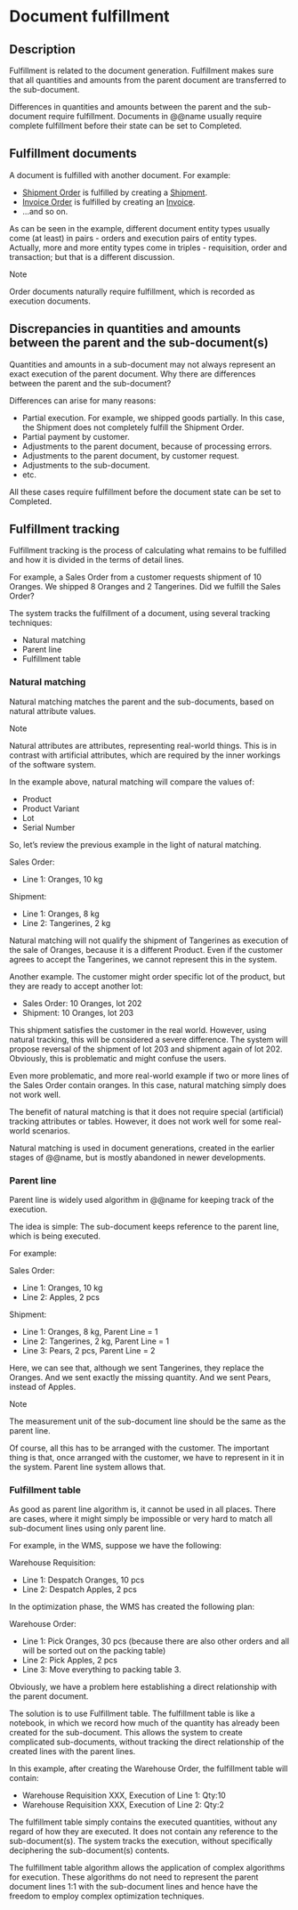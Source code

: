 # Document fulfillment

## Description

Fulfillment is related to the document generation.
Fulfillment makes sure that all quantities and amounts from the parent document are transferred to the sub-document.

Differences in quantities and amounts between the parent and the sub-document require fulfillment.
Documents in @@name usually require complete fulfillment before their state can be set to Completed.

## Fulfillment documents

A document is fulfilled with another document.
For example:

* [Shipment Order](xref:Logistics.Shipment.ShipmentOrders) is fulfilled by creating a [Shipment](xref:Logistics.Shipment.Shipments).
* [Invoice Order](xref:Crm.Invoicing.InvoiceOrders) is fulfilled by creating an [Invoice](xref:Crm.Invoicing.Invoices).
* ...and so on.

As can be seen in the example, different document entity types usually come (at least) in pairs - orders and execution pairs of entity types.
Actually, more and more entity types come in triples - requisition, order and transaction; but that is a different discussion.

> [!note]
> Order documents naturally require fulfillment, which is recorded as execution documents.

## Discrepancies in quantities and amounts between the parent and the sub-document(s)

Quantities and amounts in a sub-document may not always represent an exact execution of the parent document.
Why there are differences between the parent and the sub-document?

Differences can arise for many reasons:

* Partial execution. For example, we shipped goods partially. In this case, the Shipment does not completely fulfill the Shipment Order.
* Partial payment by customer.
* Adjustments to the parent document, because of processing errors.
* Adjustments to the parent document, by customer request.
* Adjustments to the sub-document.
* etc.

All these cases require fulfillment before the document state can be set to Completed.

## Fulfillment tracking

Fulfillment tracking is the process of calculating what remains to be fulfilled and how it is divided in the terms of detail lines.

For example, a Sales Order from a customer requests shipment of 10 Oranges.
We shipped 8 Oranges and 2 Tangerines.
Did we fulfill the Sales Order?

The system tracks the fulfillment of a document, using several tracking techniques:

* Natural matching
* Parent line
* Fulfillment table

### Natural matching

Natural matching matches the parent and the sub-documents, based on natural attribute values.

> [!note]
> Natural attributes are attributes, representing real-world things.
> This is in contrast with artificial attributes, which are required by the inner workings of the software system.

In the example above, natural matching will compare the values of:

* Product
* Product Variant
* Lot
* Serial Number

So, let’s review the previous example in the light of natural matching.

Sales Order:

* Line 1: Oranges, 10 kg

Shipment:
	
* Line 1: Oranges, 8 kg
* Line 2: Tangerines, 2 kg

Natural matching will not qualify the shipment of Tangerines as execution of the sale of Oranges, because it is a different Product.
Even if the customer agrees to accept the Tangerines, we cannot represent this in the system.

Another example.
The customer might order specific lot of the product, but they are ready to accept another lot:

* Sales Order: 10 Oranges, lot 202
* Shipment: 10 Oranges, lot 203

This shipment satisfies the customer in the real world.
However, using natural tracking, this will be considered a severe difference.
The system will propose reversal of the shipment of lot 203 and shipment again of lot 202.
Obviously, this is problematic and might confuse the users.

Even more problematic, and more real-world example if two or more lines of the Sales Order contain oranges.
In this case, natural matching simply does not work well.

The benefit of natural matching is that it does not require special (artificial) tracking attributes or tables.
However, it does not work well for some real-world scenarios.

Natural matching is used in document generations, created in the earlier stages of @@name, but is mostly abandoned in newer developments.

### Parent line

Parent line is widely used algorithm in @@name for keeping track of the execution.

The idea is simple: The sub-document keeps reference to the parent line, which is being executed.

For example:

Sales Order:

* Line 1: Oranges, 10 kg
* Line 2: Apples, 2 pcs

Shipment:

* Line 1: Oranges, 8 kg, Parent Line = 1
* Line 2: Tangerines, 2 kg, Parent Line = 1
* Line 3: Pears, 2 pcs, Parent Line = 2

Here, we can see that, although we sent Tangerines, they replace the Oranges.
And we sent exactly the missing quantity.
And we sent Pears, instead of Apples.

> [!note]
> The measurement unit of the sub-document line should be the same as the parent line.

Of course, all this has to be arranged with the customer.
The important thing is that, once arranged with the customer, we have to represent in it in the system.
Parent line system allows that.

### Fulfillment table

As good as parent line algorithm is, it cannot be used in all places.
There are cases, where it might simply be impossible or very hard to match all sub-document lines using only parent line.

For example, in the WMS, suppose we have the following:

Warehouse Requisition:

* Line 1: Despatch Oranges, 10 pcs
* Line 2: Despatch Apples, 2 pcs

In the optimization phase, the WMS has created the following plan:

Warehouse Order:

* Line 1: Pick Oranges, 30 pcs (because there are also other orders and all will be sorted out on the packing table)
* Line 2: Pick Apples, 2 pcs
* Line 3: Move everything to packing table 3.

Obviously, we have a problem here establishing a direct relationship with the parent document.

The solution is to use Fulfillment table.
The fulfillment table is like a notebook, in which we record how much of the quantity has already been created for the sub-document.
This allows the system to create complicated sub-documents, without tracking the direct relationship of the created lines with the parent lines.

In this example, after creating the Warehouse Order, the fulfillment table will contain:

* Warehouse Requisition XXX, Execution of Line 1: Qty:10
* Warehouse Requisition XXX, Execution of Line 2: Qty:2

The fulfillment table simply contains the executed quantities, without any regard of how they are executed.
It does not contain any reference to the sub-document(s).
The system tracks the execution, without specifically deciphering the sub-document(s) contents.

The fulfillment table algorithm allows the application of complex algorithms for execution.
These algorithms do not need to represent the parent document lines 1:1 with the sub-document lines and hence have the freedom to employ complex optimization techniques.
